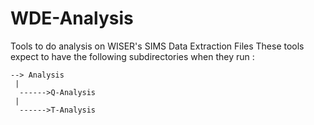 # WDE-Analysis
Tools to do analysis on WISER's SIMS Data Extraction Files
These tools expect to have the following subdirectories when they run :

    --> Analysis
     |
      ------>Q-Analysis
     |
      ------>T-Analysis
